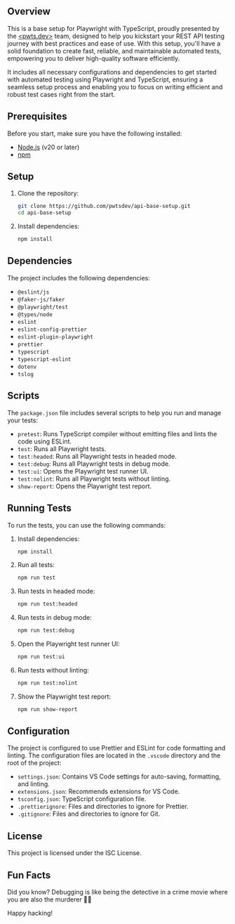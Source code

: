 ## Overview

This is a base setup for Playwright with TypeScript, proudly presented by the [<pwts.dev>](https://pwts.dev/) team, designed to help you kickstart your REST API testing journey with best practices and ease of use. With this setup, you'll have a solid foundation to create fast, reliable, and maintainable automated tests, empowering you to deliver high-quality software efficiently.

It includes all necessary configurations and dependencies to get started with automated testing using Playwright and TypeScript, ensuring a seamless setup process and enabling you to focus on writing efficient and robust test cases right from the start.

## Prerequisites

Before you start, make sure you have the following installed:

- [Node.js](https://nodejs.org) (v20 or later)
- [npm](https://www.npmjs.com/)

## Setup

1. Clone the repository:

   ```bash
   git clone https://github.com/pwtsdev/api-base-setup.git
   cd api-base-setup
   ```

2. Install dependencies:

   ```bash
   npm install
   ```

## Dependencies

The project includes the following dependencies:

- `@eslint/js`
- `@faker-js/faker`
- `@playwright/test`
- `@types/node`
- `eslint`
- `eslint-config-prettier`
- `eslint-plugin-playwright`
- `prettier`
- `typescript`
- `typescript-eslint`
- `dotenv`
- `tslog`

## Scripts

The `package.json` file includes several scripts to help you run and manage your tests:

- `pretest`: Runs TypeScript compiler without emitting files and lints the code using ESLint.
- `test`: Runs all Playwright tests.
- `test:headed`: Runs all Playwright tests in headed mode.
- `test:debug`: Runs all Playwright tests in debug mode.
- `test:ui`: Opens the Playwright test runner UI.
- `test:nolint`: Runs all Playwright tests without linting.
- `show-report`: Opens the Playwright test report.

## Running Tests

To run the tests, you can use the following commands:

1. Install dependencies:

   ```sh
   npm install
   ```

2. Run all tests:

   ```sh
   npm run test
   ```

3. Run tests in headed mode:

   ```sh
   npm run test:headed
   ```

4. Run tests in debug mode:

   ```sh
   npm run test:debug
   ```

5. Open the Playwright test runner UI:

   ```sh
   npm run test:ui
   ```

6. Run tests without linting:

   ```sh
   npm run test:nolint
   ```

7. Show the Playwright test report:

   ```sh
   npm run show-report
   ```

## Configuration

The project is configured to use Prettier and ESLint for code formatting and linting. The configuration files are located in the `.vscode` directory and the root of the project:

- `settings.json`: Contains VS Code settings for auto-saving, formatting, and linting.
- `extensions.json`: Recommends extensions for VS Code.
- `tsconfig.json`: TypeScript configuration file.
- `.prettierignore`: Files and directories to ignore for Prettier.
- `.gitignore`: Files and directories to ignore for Git.

## License

This project is licensed under the ISC License.

## Fun Facts

Did you know? Debugging is like being the detective in a crime movie where you are also the murderer 🕵️‍♂️

Happy hacking!

